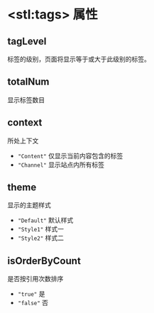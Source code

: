 # &lt;stl:tags&gt; 属性

## tagLevel

标签的级别，页面将显示等于或大于此级别的标签。

## totalNum

显示标签数目

## context

所处上下文

- `"Content"` 仅显示当前内容包含的标签
- `"Channel"` 显示站点内所有标签

## theme

显示的主题样式

- `"Default"` 默认样式
- `"Style1"` 样式一
- `"Style2"` 样式二

## isOrderByCount

是否按引用次数排序

- `"true"` 是
- `"false"` 否
